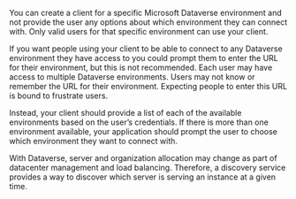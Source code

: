 You can create a client for a specific Microsoft Dataverse environment and not provide the user any options about which environment they can connect with. Only valid users for that specific environment can use your client.

If you want people using your client to be able to connect to any Dataverse environment they have access to you could prompt them to enter the URL for their environment, but this is not recommended. Each user may have access to multiple Dataverse environments. Users may not know or remember the URL for their environment. Expecting people to enter this URL is bound to frustrate users. 

Instead, your client should provide a list of each of the available environments based on the user’s credentials. If there is more than one environment available, your application should prompt the user to choose which environment they want to connect with.

With Dataverse, server and organization allocation may change as part of datacenter management and load balancing. Therefore, a discovery service provides a way to discover which server is serving an instance at a given time.
